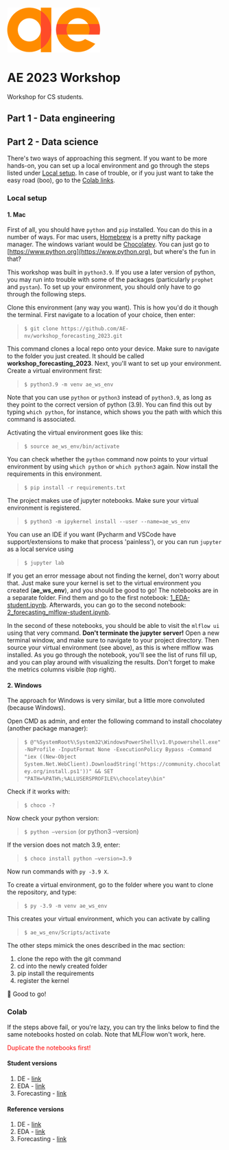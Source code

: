 ![](docs/ae_logo.png)

# AE 2023 Workshop

Workshop for CS students.

## Part 1 - Data engineering

## Part 2 - Data science

There's two ways of approaching this segment. If you want to be more hands-on, you can set up a local environment and go through the steps listed under [Local setup](#local-setup). In case of trouble, or if you just want to take the easy road (boo), go to the [Colab links](#colab).

### Local setup

#### 1. Mac

First of all, you should have `python` and `pip` installed. You can do this in a number of ways. For mac users, [Homebrew](https://brew.sh/index_nl) is a pretty nifty package manager. The windows variant would be [Chocolatey](https://chocolatey.org). You can just go to [https://www.python.org](https://www.python.org), but where's the fun in that?

This workshop was built in `python3.9`. If you use a later version of python, you may run into trouble with some of the packages (particularly `prophet` and `pystan`).
To set up your environment, you should only have to go through the following steps.

Clone this environment (any way you want). This is how you'd do it though the terminal. First navigate to a location of your choice, then enter:

> `$ git clone https://github.com/AE-nv/workshop_forecasting_2023.git`

This command clones a local repo onto your device. Make sure to navigate to the folder you just created. It should be called **workshop\_forecasting\_2023**. Next, you'll want to set up your environment. Create a virtual environment first:

> `$ python3.9 -m venv ae_ws_env`

Note that you can use `python` or `python3` instead of `python3.9`, as long as they point to the correct version of python (3.9). You can find this out by typing `which python`, for instance, which shows you the path with which this command is associated.

Activating the virtual environment goes like this:

> `$ source ae_ws_env/bin/activate`

You can check whether the `python` command now points to your virtual environment by using `which python` or `which python3` again. Now install the requirements in this environment.

> `$ pip install -r requirements.txt`

The project makes use of jupyter notebooks. Make sure your virtual environment is registered.

> `$ python3 -m ipykernel install --user --name=ae_ws_env`

You can use an IDE if you want (Pycharm and VSCode have support/extensions to make that process 'painless'), or you can run `jupyter` as a local service using

> `$ jupyter lab`

If you get an error message about not finding the kernel, don't worry about that. Just make sure your kernel is set to the virtual environment you created (**ae\_ws\_env**), and you should be good to go! The notebooks are in a separate folder. Find them and go to the first notebook: [1_EDA-student.ipynb](notebooks/1_EDA-student.ipynb). Afterwards, you can go to the second notebook: [2\_forecasting\_mlflow-student.ipynb](notebooks/2_forecasting_mlflow-student.ipynb). 

In the second of these notebooks, you should be able to visit the `mlflow ui` using that very command. **Don't terminate the jupyter server!** Open a new terminal window, and make sure to navigate to your project directory. Then source your virtual environment (see above), as this is where mlflow was installed. As you go through the notebook, you'll see the list of runs fill up, and you can play around with visualizing the results. Don't forget to make the metrics columns visible (top right).


#### 2. Windows

The approach for Windows is very similar, but a little more convoluted (because Windows).

Open CMD as admin, and enter the following command to install chocolatey (another package manager):

> `$ @"%SystemRoot%\System32\WindowsPowerShell\v1.0\powershell.exe" -NoProfile -InputFormat None -ExecutionPolicy Bypass -Command "iex ((New-Object System.Net.WebClient).DownloadString('https://community.chocolatey.org/install.ps1'))" && SET "PATH=%PATH%;%ALLUSERSPROFILE%\chocolatey\bin"`

Check if it works with:

> `$ choco -?`

Now check your python version: 

> `$ python –version` (or python3 –version)

If the version does not match 3.9, enter: 

> `$ choco install python –version=3.9`

Now run commands with `py -3.9 X`.

To create a virtual environment, go to the folder where you want to clone the repository, and type:

> `$ py -3.9 -m venv ae_ws_env`

This creates your virtual environment, which you can activate by calling

>`$ ae_ws_env/Scripts/activate`

The other steps mimick the ones described in the mac section: 

1. clone the repo with the git command
2. cd into the newly created folder
3. pip install the requirements
4. register the kernel

🚀 Good to go!


### Colab

If the steps above fail, or you're lazy, you can try the links below to find the same notebooks hosted on colab. Note that MLFlow won't work, here.

<font color='red'>Duplicate the notebooks first!</font>

#### Student versions
1. DE - [link](https://colab.research.google.com/drive/1jCPDZ0j9Oc0-9RJizA9Q_2XlgJFJ82ut#scrollTo=ZnFjheEV6sTM)
2. EDA - [link](https://colab.research.google.com/drive/1y34B94m17Xg4Gn4lHMepq7V6FmVrvKuo?usp=sharing)
3. Forecasting - [link](https://colab.research.google.com/drive/11NLtb9YinaDa0VqVQ8wxpaYGbl8J1ouG?usp=sharing)


#### Reference versions
1. DE - [link](https://colab.research.google.com/drive/11tazFp7x6X0a4Y3rBmx1mUZpfZ5_JTw_#scrollTo=hV44hgQPBXIS)
2. EDA - [link](https://colab.research.google.com/drive/1cLdW2mW2vxnp3Lmp16MNvPdVCXYDly3t?usp=sharing)
3. Forecasting - [link](https://colab.research.google.com/drive/1ePpDxz2FgaxRTTBD2OecAa1NWdrJBTvx?usp=sharing)
